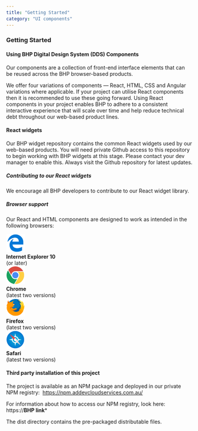 ```yaml
---
title: "Getting Started"
category: "UI components"
---
```


<section>

<div class="container">

<h3 class="page-header">Getting Started</h3>

#### <span class="h4-light">Using BHP Digital Design System (DDS) Components</span>

Our components are a collection of front-end interface elements that can be reused across the BHP browser-based products.

We offer four variations of components — React, HTML, CSS and Angular variations where applicable. If your project can utilise React components then it is recommended to use these going forward. Using React components in your project enables BHP to adhere to a consistent interactive experience that will scale over time and help reduce technical debt throughout our web-based product lines.

#### <span class="h4-light">React widgets</span>

Our BHP widget repository contains the common React widgets used by our web-based products. You will need private Github access to this repository to begin working with BHP widgets at this stage. Please contact your dev manager to enable this. Always visit the Github repository for latest updates.

##### Contributing to our React widgets

We encourage all BHP developers to contribute to our React widget library.

##### Browser support

Our React and HTML components are designed to work as intended in the following browsers:

<div class="d-flex text-center">
  <div class="d-flex flex-column m-3">
    <div><img src="edge.svg" width="50" /></div>
    <div><strong>Internet Explorer 10</strong></div>
    <div>(or later)</div>
  </div>

  <div class="d-flex flex-column m-3">
    <div><img src="chrome.svg" width="50" /></div>
    <div><strong>Chrome</strong></div>
    <div>(latest two versions)</div>
  </div>

  <div class="d-flex flex-column m-3">
    <div><img src="firefox.svg" width="50" /></div>
    <div><strong>Firefox</strong></div>
    <div>(latest two versions)</div>
  </div>

  <div class="d-flex flex-column m-3">
    <div><img src="safari.svg" width="50" /></div>
    <div><strong>Safari</strong></div>
    <div>(latest two versions)</div>
  </div>
</div>

#### <span class="h4-light">Third party installation of this project</span>

The project is available as an NPM package and deployed in our private NPM registry:  https://npm.addevcloudservices.com.au/

For information about how to access our NPM registry, look here:  https://******BHP link*******

The dist directory contains the pre-packaged distributable files.

</div>

</section>
